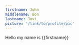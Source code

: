 ```yaml
---
firstname: John
middlename: Bon
lastname: Jovi
picture: '/link/to/profile/pic'
---
```


Hello my name is {{firstname}}